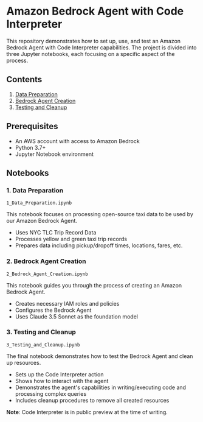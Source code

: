 # Amazon Bedrock Agent with Code Interpreter

This repository demonstrates how to set up, use, and test an Amazon Bedrock Agent with Code Interpreter capabilities. The project is divided into three Jupyter notebooks, each focusing on a specific aspect of the process.

## Contents

1. [Data Preparation](./agents-and-function-calling/agent-code-interpreter/00_data_prep.ipynb)
2. [Bedrock Agent Creation](#bedrock-agent-creation)
3. [Testing and Cleanup](#testing-and-cleanup)

## Prerequisites

- An AWS account with access to Amazon Bedrock
- Python 3.7+
- Jupyter Notebook environment
  
## Notebooks

### 1. Data Preparation

`1_Data_Preparation.ipynb`

This notebook focuses on processing open-source taxi data to be used by our Amazon Bedrock Agent.

- Uses NYC TLC Trip Record Data
- Processes yellow and green taxi trip records
- Prepares data including pickup/dropoff times, locations, fares, etc.

### 2. Bedrock Agent Creation

`2_Bedrock_Agent_Creation.ipynb`

This notebook guides you through the process of creating an Amazon Bedrock Agent.

- Creates necessary IAM roles and policies
- Configures the Bedrock Agent
- Uses Claude 3.5 Sonnet as the foundation model

### 3. Testing and Cleanup

`3_Testing_and_Cleanup.ipynb`

The final notebook demonstrates how to test the Bedrock Agent and clean up resources.

- Sets up the Code Interpreter action
- Shows how to interact with the agent
- Demonstrates the agent's capabilities in writing/executing code and processing complex queries
- Includes cleanup procedures to remove all created resources

**Note**: Code Interpreter is in public preview at the time of writing.
